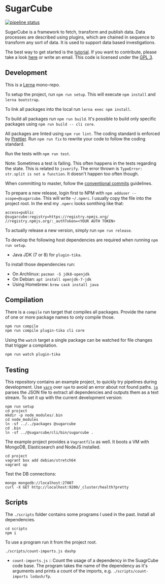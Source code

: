# SugarCube

[![pipeline status](https://gitlab.com/sugarcube/sugarcube/badges/master/pipeline.svg)](https://gitlab.com/sugarcube/sugarcube/commits/master)

SugarCube is a framework to fetch, transform and publish data. Data processes
are described using plugins, which are chained in sequence to transform any
sort of data. It is used to support data based investigations.

The best way to get started is the [tutorial](docs/tutorial.md). If you want
to contribute, please take a look [here](CONTRIBUTING.md) or write an
email. This code is licensed under the [GPL 3](LICENSE).

## Development

This is a [Lerna](https://lernajs.io/) mono-repo.

To setup the project, run `npm run setup`. This will execute `npm install` and
`lerna bootstrap`.

To link all packages into the local run `lerna exec npm install`.

To build all packages run `npm run build`. It's possible to build only
specific packages using `npm run build -- cli core`.

All packages are linted using `npm run lint`. The coding standard is enforced
by [Prettier](https://github.com/prettier/prettier). Run `npm run fix` to
rewrite your code to follow the coding standard.

Run the tests with `npm run test`.

Note: Sometimes a test is failing. This often happens in the tests regarding
the state. This is related to `jsverify`. The error thrown is `TypeError:
str.split is not a function`. It doesn't happen too often though.

When committing to master, follow the [conventional
commits](https://conventionalcommits.org/) guidelines.

To prepare a new release, login first to NPM with `npm adduser
--scope=@sugarcube`. This will write `~/.npmrc`. I usually copy the file into
the project root. In the end my `.npmrc` looks somthing like that:

    access=public
    @sugarcube:registry=https://registry.npmjs.org/
    //registry.npmjs.org/:_authToken=<YOUR AUTH TOKEN>

To actually release a new version, simply run `npm run release`.

To develop the following host dependencies are required when running `npm run setup`.

- Java JDK (7 or 8) for `plugin-tika`.

To install those dependencies run:

- On Archlinux: `pacman -S jdk8-openjdk`
- On Debian: `apt install openjdk-7-jdk`
- Using Homebrew: `brew cask install java`

## Compilation

There is a `compile` run target that compiles all packages. Provide the name
of one or more package names to only compile those.

```sh
npm run compile
npm run compile plugin-tika cli core
```

Using the `watch` target a single package can be watched for file changes that
trigger a compilation.

```sh
npm run watch plugin-tika
```

## Testing

This repository contains an example project, to quickly try pipelines during
development. Use [`yarn`](https://yarnpkg.com/en/) over `npm` to avoid an
error about not found paths. [`jq`](https://stedolan.github.io/jq/) parses the
JSON file to extract all dependencies and outputs them as a text stream. To
set it up with the current development version:

```
npm run setup
cd project
mkdir -p node_modules/.bin
cd node_modules
ln -sf ../../packages @sugarcube
cd .bin
ln -sf ../@sugarcube/cli/bin/sugarcube .
```

The example project provides a `Vagrantfile` as well. It boots a VM with
MongoDB, Elasticsearch and NodeJS installed.

```
cd project
vagrant box add debian/stretch64
vagrant up
```

Test the DB connections:

```
mongo mongodb://localhost:27007
curl -X GET http://localhost:9200/_cluster/health?pretty
```

## Scripts

The `./scripts` folder contains some programs I used in the past. Install all
dependencies.

```
cd scripts
npm i
```

To use a program run it from the project root.

```
./scripts/count-imports.js dashp
```

- `count-imports.js` :: Count the usage of a dependency in the SuagrCube code
  base. The program takes the name of the dependency as it's arguments and
  prints a count of the imports, e.g. `./scripts/count-imports lodash/fp`.
